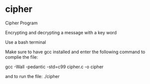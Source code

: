 # cipher
Cipher Program

Encrypting and decrypting a message with a key word

Use a bash terminal

Make sure to have gcc installed and enter the following command to complie the file: 

gcc -Wall -pedantic -std=c99 cipher.c -o cipher 

and to run the file: ./cipher
